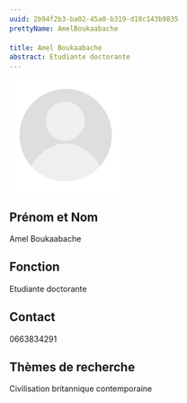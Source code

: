 ```yaml
---
uuid: 2b94f2b3-ba02-45a0-b319-d18c143b9835
prettyName: AmelBoukaabache

title: Amel Boukaabache
abstract: Etudiante doctorante
---
```


<img src="./avatar.webp" width="200px" />

## Prénom et Nom

 Amel Boukaabache

## Fonction

 Etudiante doctorante

## Contact

 0663834291

## Thèmes de recherche

 Civilisation britannique contemporaine

